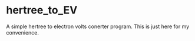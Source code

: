 # hertree_to_EV
A simple hertree to electron volts conerter program. This is just here for my convenience. 
